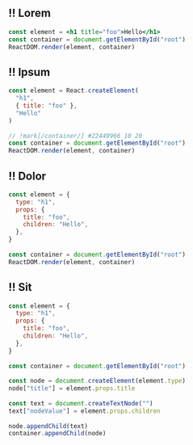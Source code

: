 ## !! Lorem

<!-- prettier-ignore -->
```jsx !
const element = <h1 title="foo">Hello</h1>
const container = document.getElementById("root")
ReactDOM.render(element, container)
```

## !! Ipsum

<!-- prettier-ignore -->
```jsx ! 
const element = React.createElement(
  "h1",
  { title: "foo" },
  "Hello"
)
​
// !mark[/container/] #22449966 10 20
const container = document.getElementById("root")
ReactDOM.render(element, container)
```

## !! Dolor

<!-- prettier-ignore -->
```jsx ! 
const element = {
  type: "h1",
  props: {
    title: "foo",
    children: "Hello",
  },
}
​
const container = document.getElementById("root")
ReactDOM.render(element, container)
```

## !! Sit

<!-- prettier-ignore -->
```jsx ! 
const element = {
  type: "h1",
  props: {
    title: "foo",
    children: "Hello",
  },
}
​
const container = document.getElementById("root")
​
const node = document.createElement(element.type)
node["title"] = element.props.title
​
const text = document.createTextNode("")
text["nodeValue"] = element.props.children
​
node.appendChild(text)
container.appendChild(node)
```
